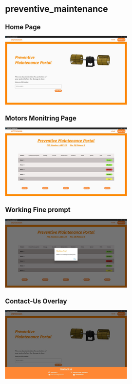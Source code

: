 # preventive_maintenance

## Home Page
<img src="assets/images/1.jpg" alt="Home Page" width="400" />

## Motors Monitring Page
<img src="assets/images/2.jpg" alt="Motors Monitring Page" width="400" />

## Working Fine prompt
<img src="assets/images/3.jpg" alt="Working Fine prompt" width="400" />

## Contact-Us Overlay
<img src="assets/images/4.jpg" alt="Contact Us Overlay" width="400" />


